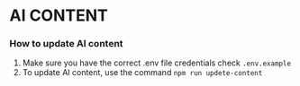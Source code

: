 # AI CONTENT

### How to update AI content
1. Make sure you have the correct .env file credentials check `.env.example`
2. To update AI content, use the command
 `npm run updete-content`